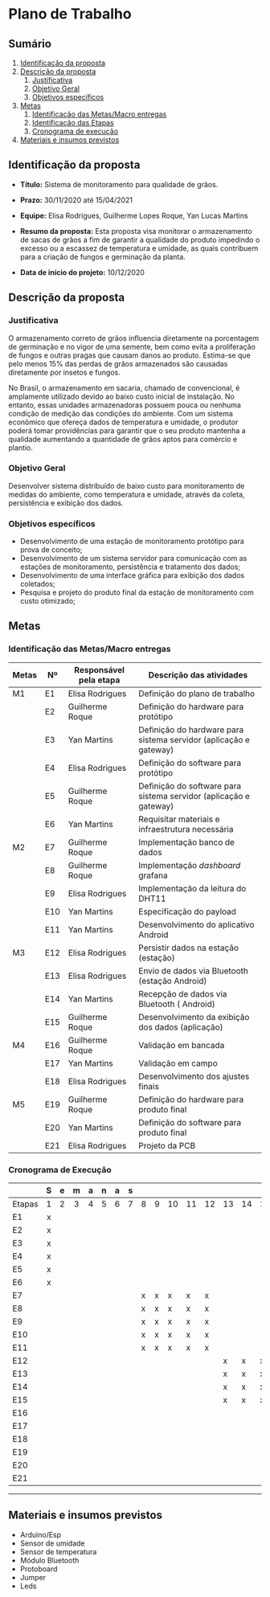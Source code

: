 # Plano de Trabalho

## Sumário

1. [Identificação da proposta](#identificação-da-proposta)
2. [Descrição da proposta](#descrição-da-proposta)
   1. [Justificativa](#justificativa)
   2. [Objetivo Geral](#objetivo-geral)
   3. [Objetivos específicos](#objetivos-específicos)
3. [Metas](#metas)
   1. [Identificação das Metas/Macro entregas](#identificação-das-metasmacro-entregas)
   2. [Identificação das Etapas](#identificação-das-etapas)
   3. [Cronograma de execução](#cronograma-de-execução)
4. [Materiais e insumos previstos](#materiais-e-insumos-previstos)

## Identificação da proposta

- **Título:** Sistema de monitoramento para qualidade de grãos.

- **Prazo:** 30/11/2020 até 15/04/2021

- **Equipe:** Elisa Rodrigues, Guilherme Lopes Roque, Yan Lucas Martins

- **Resumo da proposta:** Esta proposta visa monitorar o armazenamento de sacas de grãos a fim de garantir a qualidade do produto impedindo o excesso ou a escassez de temperatura e umidade, as quais contribuem para a criação de fungos e germinação da planta.

- **Data de início do projeto:** 10/12/2020

## Descrição da proposta

### **Justificativa**
  
O armazenamento correto de grãos influencia diretamente na porcentagem de germinação e no vigor de uma semente, bem como evita a proliferação de fungos e outras pragas que causam danos ao produto. Estima-se que pelo menos 15% das perdas de grãos armazenados são causadas diretamente por insetos e fungos.

No Brasil, o armazenamento em sacaria, chamado de convencional, é amplamente utilizado devido ao baixo custo inicial de instalação. No entanto, essas unidades armazenadoras possuem pouca ou nenhuma condição de medição das condições do ambiente. Com um sistema econômico que ofereça dados de temperatura e umidade, o produtor poderá tomar providências para garantir que o seu produto mantenha a qualidade aumentando a quantidade de grãos aptos para comércio e plantio.

### **Objetivo Geral**

Desenvolver sistema distribuído de baixo custo para monitoramento de medidas do ambiente, como temperatura e umidade, através da coleta, persistência e exibição dos dados.

### **Objetivos específicos**

- Desenvolvimento de uma estação de monitoramento protótipo para prova de conceito;
- Desenvolvimento de um sistema servidor para comunicação com as estações de monitoramento, persistência e tratamento dos dados;
- Desenvolvimento de uma interface gráfica para exibição dos dados coletados;
- Pesquisa e projeto do produto final da estação de monitoramento com custo otimizado;

## Metas

### Identificação das Metas/Macro entregas 

| Metas | Nº  | Responsável pela etapa | Descrição das atividades                                          |
|-------|-----|------------------------|-------------------------------------------------------------------|
| M1    | E1  | Elisa Rodrigues        | Definição do plano de trabalho                                    |
|       | E2  | Guilherme Roque        | Definição do hardware para protótipo                              |
|       | E3  | Yan Martins            | Definição do hardware para sistema servidor (aplicação e gateway) |
|       | E4  | Elisa Rodrigues        | Definição do software para protótipo                              |
|       | E5  | Guilherme Roque        | Definição do software para sistema servidor (aplicação e gateway) |
|       | E6  | Yan Martins            | Requisitar materiais e infraestrutura necessária                  |
| M2    | E7  | Guilherme Roque        | Implementação banco de dados                       |
|       | E8  | Guilherme Roque        | Implementação *dashboard* grafana                    |
|       | E9  | Elisa Rodrigues        | Implementação da leitura do DHT11                  |
|       | E10 | Yan Martins        | Especificação do payload                                             |
|       | E11 | Yan Martins        | Desenvolvimento do aplicativo Android |
| M3    | E12 | Elisa Rodrigues        | Persistir dados na estação (estação)                             |
|       | E13 | Elisa Rodrigues       | Envio de dados via Bluetooth (estação Android)     |
|       | E14 | Yan Martins        | Recepção de dados via Bluetooth ( Android)         |
|       | E15 | Guilherme Roque        | Desenvolvimento da exibição dos dados (aplicação)                 |
| M4    | E16 | Guilherme Roque        | Validação em bancada                                              |
|       | E17 | Yan Martins            | Validação em campo                                                |
|       | E18 | Elisa Rodrigues        | Desenvolvimento dos ajustes finais                                |
| M5    | E19 | Guilherme Roque        | Definição do hardware para produto final                          |
|       | E20 | Yan Martins            | Definição do software para produto final                          |
|       | E21 | Elisa Rodrigues        | Projeto da PCB                                                    |

### Cronograma de Execução
|        | S | e | m | a | n | a | s |   |   |    |    |    |    |    |    |    |    |    |    |
|--------|:-:|:-:|:-:|:-:|:-:|:-:|:-:|---|---|----|----|----|----|----|----|----|----|----|----|
| Etapas | 1 | 2 | 3 | 4 | 5 | 6 | 7 | 8 | 9 | 10 | 11 | 12 | 13 | 14 | 15 | 16 | 17 | 18 | 19 |
| E1     | x |   |   |   |   |   |   |   |   |    |    |    |    |    |    |    |    |    |    |
| E2     | x |   |   |   |   |   |   |   |   |    |    |    |    |    |    |    |    |    |    |
| E3     | x |   |   |   |   |   |   |   |   |    |    |    |    |    |    |    |    |    |    |
| E4     | x |   |   |   |   |   |   |   |   |    |    |    |    |    |    |    |    |    |    |
| E5     | x |   |   |   |   |   |   |   |   |    |    |    |    |    |    |    |    |    |    |
| E6     | x |   |   |   |   |   |   |   |   |    |    |    |    |    |    |    |    |    |    |
| E7     |   |   |   |   |   |   |   | x | x | x  | x  | x  |    |    |    |    |    |    |    |
| E8     |   |   |   |   |   |   |   | x | x | x  | x  | x  |    |    |    |    |    |    |    |
| E9     |   |   |   |   |   |   |   | x | x | x  | x  | x  |    |    |    |    |    |    |    |
| E10    |   |   |   |   |   |   |   | x | x | x  | x  | x  |    |    |    |    |    |    |    |
| E11    |   |   |   |   |   |   |   | x | x | x  | x  | x  |    |    |    |    |    |    |    |
| E12    |   |   |   |   |   |   |   |   |   |    |    |    | x  | x  | x  |    |    |    |    |
| E13    |   |   |   |   |   |   |   |   |   |    |    |    | x  | x  | x  |    |    |    |    |
| E14    |   |   |   |   |   |   |   |   |   |    |    |    | x  | x  | x  |    |    |    |    |
| E15    |   |   |   |   |   |   |   |   |   |    |    |    | x  | x  | x  |    |    |    |    |
| E16    |   |   |   |   |   |   |   |   |   |    |    |    |    |    |    | x  | x  |    |    |
| E17    |   |   |   |   |   |   |   |   |   |    |    |    |    |    |    |  x | x  |    |    |
| E18    |   |   |   |   |   |   |   |   |   |    |    |    |    |    |    |  x | x  |    |    |
| E19    |   |   |   |   |   |   |   |   |   |    |    |    |    |    |    |    |    | x  | x  |
| E20    |   |   |   |   |   |   |   |   |   |    |    |    |    |    |    |    |    | x  | x  |
| E21    |   |   |   |   |   |   |   |   |   |    |    |    |    |    |    |    |    | x  | x  |

---

## Materiais e insumos previstos

- Arduino/Esp
- Sensor de umidade
- Sensor de temperatura
- Módulo Bluetooth
- Protoboard
- Jumper
- Leds